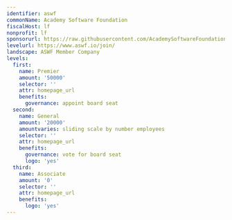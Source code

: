 ```yaml
---
identifier: aswf
commonName: Academy Software Foundation
fiscalHost: lf
nonprofit: lf
sponsorurl: https://raw.githubusercontent.com/AcademySoftwareFoundation/aswf-landscape/main/landscape.yml
levelurl: https://www.aswf.io/join/
landscape: ASWF Member Company
levels:
  first:
    name: Premier
    amount: '50000'
    selector: ''
    attr: homepage_url
    benefits:
      governance: appoint board seat
  second:
    name: General
    amount: '20000'
    amountvaries: sliding scale by number employees
    selector: ''
    attr: homepage_url
    benefits:
      governance: vote for board seat
      logo: 'yes'
  third:
    name: Associate
    amount: '0'
    selector: ''
    attr: homepage_url
    benefits:
      logo: 'yes'
---
```

